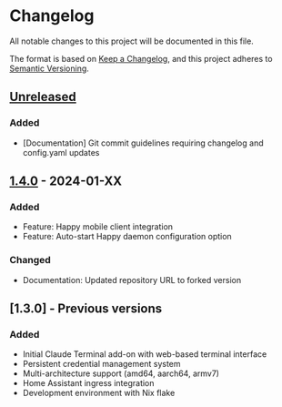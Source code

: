 # Changelog

All notable changes to this project will be documented in this file.

The format is based on [Keep a Changelog](https://keepachangelog.com/en/1.0.0/),
and this project adheres to [Semantic Versioning](https://semver.org/spec/v2.0.0.html).

## [Unreleased]

### Added
- [Documentation] Git commit guidelines requiring changelog and config.yaml updates

## [1.4.0] - 2024-01-XX

### Added
- Feature: Happy mobile client integration
- Feature: Auto-start Happy daemon configuration option

### Changed
- Documentation: Updated repository URL to forked version

## [1.3.0] - Previous versions

### Added
- Initial Claude Terminal add-on with web-based terminal interface
- Persistent credential management system
- Multi-architecture support (amd64, aarch64, armv7)
- Home Assistant ingress integration
- Development environment with Nix flake

[Unreleased]: https://github.com/beyer-martin/home-assistant-addons/compare/v1.4.0...HEAD
[1.4.0]: https://github.com/beyer-martin/home-assistant-addons/releases/tag/v1.4.0
